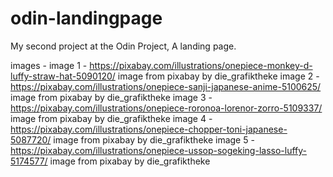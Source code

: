 # odin-landingpage
My second project at the Odin Project, A landing page.

images - 
image 1 - https://pixabay.com/illustrations/onepiece-monkey-d-luffy-straw-hat-5090120/ image from pixabay by die_grafiktheke
image 2 - https://pixabay.com/illustrations/onepiece-sanji-japanese-anime-5100625/ image from pixabay by die_grafiktheke
image 3 - https://pixabay.com/illustrations/onepiece-roronoa-lorenor-zorro-5109337/ image from pixabay by die_grafiktheke
image 4 - https://pixabay.com/illustrations/onepiece-chopper-toni-japanese-5087720/ image from pixabay by die_grafiktheke
image 5 - https://pixabay.com/illustrations/onepiece-ussop-sogeking-lasso-luffy-5174577/ image from pixabay by die_grafiktheke